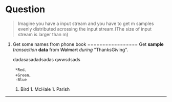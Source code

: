 # Question
> Imagine you have a input stream and you have to get m samples evenly distributed acrossing the input stream.(The size of input stream is 
larger than m)


1. Get some names from phone book
=================
Get __sample__ *transaction* **data** from ~~Walmart~~ _during_ "ThanksGiving".


    dadasasadadsadas
        qwwsdsads
        
        *Red、
        +Green、
        -Blue
        
        
    1. Bird 1. McHale 1. Parish
----------
